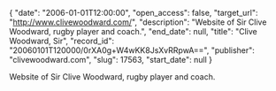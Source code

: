 {
  "date": "2006-01-01T12:00:00", 
  "open_access": false, 
  "target_url": "http://www.clivewoodward.com/", 
  "description": "Website of Sir Clive Woodward, rugby player and coach.", 
  "end_date": null, 
  "title": "Clive Woodward, Sir", 
  "record_id": "20060101T120000/0rXA0g+W4wKK8JsXvRRpwA==", 
  "publisher": "clivewoodward.com", 
  "slug": 17563, 
  "start_date": null
}

Website of Sir Clive Woodward, rugby player and coach.